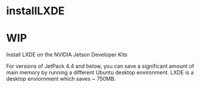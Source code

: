 # installLXDE
<h1>WIP</h1>
Install LXDE on the NVIDIA Jetson Developer Kits

For versions of JetPack 4.4 and below, you can save a significant amount of main memory by running a different Ubuntu desktop environment.
LXDE is a desktop enviornment which saves ~ 750MB.

